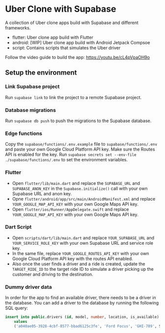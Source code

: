 # Uber Clone with Supabase

A collection of Uber clone apps build with Supabase and different frameworks.

- flutter: Uber clone app build with Flutter
- android: [WIP] Uber clone app build with Android Jetpack Compsoe
- script: Contains scripts that simulates the Uber driver

Follow the video guide to build the app: https://youtu.be/cL4pVpaOH9o

## Setup the environment

### Link Supabase project

Run `supabase link` to link the project to a remote Supabase project.

### Database migrations

Run `supabase db push` to push the migrations to the Supabase database.

### Edge functions

Copy the `supabase/functions/.env.example` file to `supabase/functions/.env` and paste your own Google Cloud Platform API key. Make sure the Routes API is enabled for the key. Run `supabase secrets set --env-file ./supabase/functions/.env` to set the environment variables.

### Flutter

- Open `flutter/lib/main.dart` and replace the `SUPABASE_URL` and `SUPABASE_ANON_KEY` in the `Supabase.initialize()` call with your own Supabase URL and anon key.
- Opne `flutter/android/app/src/main/AndroidManifest.xml` and replace `YOUR_GOOGLE_MAP_API_KEY` with your own Google Maps API key.
- Open `flutter/ios/Runner/AppDelegate.swift` and replace `YOUR_GOOGLE_MAP_API_KEY` with your own Google Maps API key.

### Dart Script

- Open `scripts/dart/lib/main.dart` and replace `YOUR_SUPABASE_URL` and `YOUR_SERVICE_ROLE_KEY` with your own Supabase URL and service role key.
- In the same file, replace `YOUR_GOOGLE_ROUTES_API_KEY` with your own Google Cloud Platform API key with the routes API enabled.
- Also once the user finds a driver and a ride is created, update the `TARGET_RIDE_ID` to the target ride ID to simulate a driver picking up the customer and driving to the destination.

### Dummy driver data

In order for the app to find an available driver, there needs to be a driver in the database. You can add a driver to the database by running the following SQL query:

```sql
insert into public.drivers (id, model, number, location, is_available)
    values
    ('a040ae05-3928-4cbf-8577-bbad6125c3fe', 'Ford Focus', 'GHI-789', ST_GeographyFromText('SRID=4326;POINT(-122.0854 37.4223983)'), true);
```
